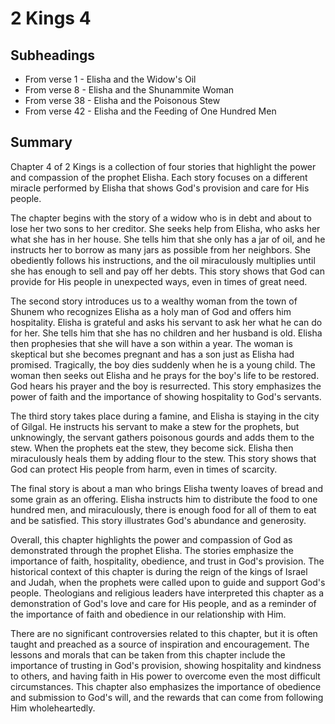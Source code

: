# 2 Kings 4

## Subheadings

* From verse 1 - Elisha and the Widow's Oil
* From verse 8 - Elisha and the Shunammite Woman
* From verse 38 - Elisha and the Poisonous Stew
* From verse 42 - Elisha and the Feeding of One Hundred Men

## Summary

Chapter 4 of 2 Kings is a collection of four stories that highlight the power and compassion of the prophet Elisha. Each story focuses on a different miracle performed by Elisha that shows God's provision and care for His people.

The chapter begins with the story of a widow who is in debt and about to lose her two sons to her creditor. She seeks help from Elisha, who asks her what she has in her house. She tells him that she only has a jar of oil, and he instructs her to borrow as many jars as possible from her neighbors. She obediently follows his instructions, and the oil miraculously multiplies until she has enough to sell and pay off her debts. This story shows that God can provide for His people in unexpected ways, even in times of great need.

The second story introduces us to a wealthy woman from the town of Shunem who recognizes Elisha as a holy man of God and offers him hospitality. Elisha is grateful and asks his servant to ask her what he can do for her. She tells him that she has no children and her husband is old. Elisha then prophesies that she will have a son within a year. The woman is skeptical but she becomes pregnant and has a son just as Elisha had promised. Tragically, the boy dies suddenly when he is a young child. The woman then seeks out Elisha and he prays for the boy's life to be restored. God hears his prayer and the boy is resurrected. This story emphasizes the power of faith and the importance of showing hospitality to God's servants.

The third story takes place during a famine, and Elisha is staying in the city of Gilgal. He instructs his servant to make a stew for the prophets, but unknowingly, the servant gathers poisonous gourds and adds them to the stew. When the prophets eat the stew, they become sick. Elisha then miraculously heals them by adding flour to the stew. This story shows that God can protect His people from harm, even in times of scarcity.

The final story is about a man who brings Elisha twenty loaves of bread and some grain as an offering. Elisha instructs him to distribute the food to one hundred men, and miraculously, there is enough food for all of them to eat and be satisfied. This story illustrates God's abundance and generosity.

Overall, this chapter highlights the power and compassion of God as demonstrated through the prophet Elisha. The stories emphasize the importance of faith, hospitality, obedience, and trust in God's provision. The historical context of this chapter is during the reign of the kings of Israel and Judah, when the prophets were called upon to guide and support God's people. Theologians and religious leaders have interpreted this chapter as a demonstration of God's love and care for His people, and as a reminder of the importance of faith and obedience in our relationship with Him.

There are no significant controversies related to this chapter, but it is often taught and preached as a source of inspiration and encouragement. The lessons and morals that can be taken from this chapter include the importance of trusting in God's provision, showing hospitality and kindness to others, and having faith in His power to overcome even the most difficult circumstances. This chapter also emphasizes the importance of obedience and submission to God's will, and the rewards that can come from following Him wholeheartedly.